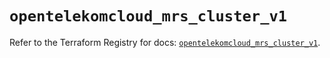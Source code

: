 # `opentelekomcloud_mrs_cluster_v1`

Refer to the Terraform Registry for docs: [`opentelekomcloud_mrs_cluster_v1`](https://registry.terraform.io/providers/opentelekomcloud/opentelekomcloud/1.36.33/docs/resources/mrs_cluster_v1).
